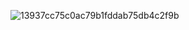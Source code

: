 ![13937cc75c0ac79b1fddab75db4c2f9b](https://github.com/user-attachments/assets/8def39f6-2016-4f03-8631-0aa347b6e071)

